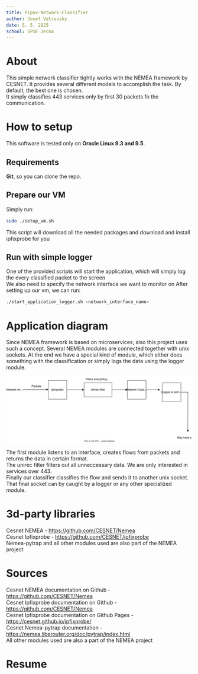 ```yaml
---
title: Pipuv-Network-Classifier
author: Josef Vetrovsky
date: 5. 5. 2025
school: SPSE Jecna
---
```


# About

This simple network classifier tightly works with the NEMEA framework by CESNET. It provides several different models to accomplish the task. By default, the best one is chosen.           
It simply classifies 443 services only by first 30 packets fo the communication.

# How to setup

This software is tested only on **Oracle Linux 9.3 and 9.5**.     

## Requirements

**Git**, so you can clone the repo.

## Prepare our VM

Simply run:

```Bash
sudo ./setup_vm.sh
```

This script will download all the needed packages and download and install ipfixprobe for you

## Run with simple logger

One of the provided scripts will start the application, which will simply log the every classified packet to the screen   
We also need to specify the network interface we want to monitor on
After setting up our vm, we can run:

```Bash
./start_application_logger.sh <network_interface_name>
```

# Application diagram

Since NEMEA framework is based on microservices, also this project uses such a concept. Several NEMEA modules are connected together with unix sockets. At the end we have a special kind of module, which either does something with the classification or simply logs the data using the logger module.

![Diagram](omega_picture.svg)

The first module listens to an interface, creates flows from packets and returns the data in certain format.            
The unirec filter filters out all unneccessary data. We are only interested in services over 443.           
Finally our classifier classifies the flow and sends it to another unix socket.             
That final socket can by caught by a logger or any other specialized module.

# 3d-party libraries

Cesnet NEMEA - https://github.com/CESNET/Nemea              
Cesnet Ipfixprobe - https://github.com/CESNET/ipfixprobe                
Nemea-pytrap and all other modules used are also part of the NEMEA project

# Sources

Cesnet NEMEA documentation on Github - https://github.com/CESNET/Nemea          
Cesnet Ipfixprobe documentation on Github - https://github.com/CESNET/Nemea                
Cesnet Ipfixprobe documentation on Github Pages - https://cesnet.github.io/ipfixprobe/          
Cesnet Nemea-pytrap documentation - https://nemea.liberouter.org/doc/pytrap/index.html          
All other modules used are also a part of the NEMEA project       

# Resume
